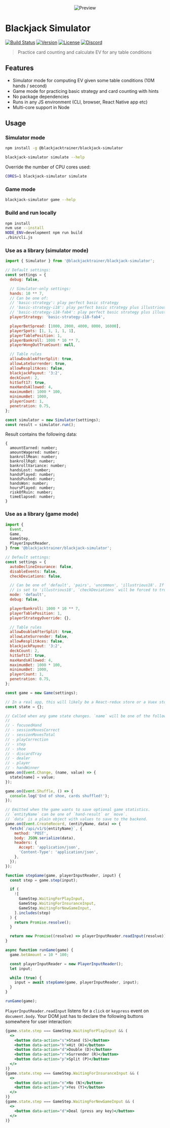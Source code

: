 <p align="center">
  <img src="https://github.com/mhluska/blackjack-simulator/raw/master/preview.gif" alt="Preview" />
</p>

# Blackjack Simulator

<a href="https://github.com/mhluska/blackjack-simulator/actions"><img src="https://github.com/mhluska/blackjack-simulator/workflows/tests/badge.svg?branch=master" alt="Build Status" /></a>
<a href="https://www.npmjs.com/package/@blackjacktrainer/blackjack-simulator"><img src="https://img.shields.io/npm/v/@blackjacktrainer/blackjack-simulator.svg" alt="Version"></a>
<a href="https://github.com/mhluska/blackjack-simulator/blob/master/LICENSE"><img src="https://img.shields.io/github/license/mhluska/blackjack-simulator" alt="License"></a>
<a href="https://discord.gg/GAQFFvfvW4"><img src="https://img.shields.io/badge/discord-join%20chat-7389D8?logo=discord&logoColor=ffffff&label=" alt="Discord"></a>

> Practice card counting and calculate EV for any table conditions

## Features

* Simulator mode for computing EV given some table conditions (10M hands / second)
* Game mode for practicing basic strategy and card counting with hints
* No package dependencies
* Runs in any JS environment (CLI, browser, React Native app etc)
* Multi-core support in Node

## Usage

### Simulator mode

```sh
npm install -g @blackjacktrainer/blackjack-simulator
```

```sh
blackjack-simulator simulate --help
```

Override the number of CPU cores used:

```sh
CORES=1 blackjack-simulator simulate
```

### Game mode

```sh
blackjack-simulator game --help
```

### Build and run locally

```sh
npm install
nvm use --install
NODE_ENV=development npm run build
./bin/cli.js
```

### Use as a library (simulator mode)

```js
import { Simulator } from '@blackjacktrainer/blackjack-simulator';

// Default settings:
const settings = {
  debug: false,

  // Simulator-only settings:
  hands: 10 ** 7,
  // Can be one of:
  // 'basic-strategy': play perfect basic strategy
  // 'basic-strategy-i18': play perfect basic strategy plus illustrious 18
  // 'basic-strategy-i18-fab4': play perfect basic strategy plus illustrious 18 + fab 4
  playerStrategy: 'basic-strategy-i18-fab4',

  playerBetSpread: [1000, 2000, 4000, 8000, 16000],
  playerSpots: [1, 1, 1, 1, 1],
  playerTablePosition: 1,
  playerBankroll: 1000 * 10 ** 7,
  playerWongOutTrueCount: null,

  // Table rules
  allowDoubleAfterSplit: true,
  allowLateSurrender: true,
  allowResplitAces: false,
  blackjackPayout: '3:2',
  deckCount: 2,
  hitSoft17: true,
  maxHandsAllowed: 4,
  maximumBet: 1000 * 100,
  minimumBet: 1000,
  playerCount: 1,
  penetration: 0.75,
};

const simulator = new Simulator(settings);
const result = simulator.run();
```

Result contains the following data:

```
{
  amountEarned: number;
  amountWagered: number;
  bankrollMean: number;
  bankrollRqd: number;
  bankrollVariance: number;
  handsLost: number;
  handsPlayed: number;
  handsPushed: number;
  handsWon: number;
  hoursPlayed: number;
  riskOfRuin: number;
  timeElapsed: number;
}
```

### Use as a library (game mode)

```js
import {
  Event,
  Game,
  GameStep,
  PlayerInputReader,
} from '@blackjacktrainer/blackjack-simulator';

// Default settings:
const settings = {
  autoDeclineInsurance: false,
  disableEvents: false,
  checkDeviations: false,

  // Can be one of 'default', 'pairs', 'uncommon', 'illustrious18'. If the mode
  // is set to 'illustrious18', `checkDeviations` will be forced to true.
  mode: 'default',
  debug: false,

  playerBankroll: 1000 * 10 ** 7,
  playerTablePosition: 1,
  playerStrategyOverride: {},

  // Table rules
  allowDoubleAfterSplit: true,
  allowLateSurrender: false,
  allowResplitAces: false,
  blackjackPayout: '3:2',
  deckCount: 2,
  hitSoft17: true,
  maxHandsAllowed: 4,
  maximumBet: 1000 * 100,
  minimumBet: 1000,
  playerCount: 1,
  penetration: 0.75,
};

const game = new Game(settings);

// In a real app, this will likely be a React-redux store or a Vuex store.
const state = {};

// Called when any game state changes. `name` will be one of the following:
//
// - focusedHand
// - sessionMovesCorrect
// - sessionMovesTotal
// - playCorrection
// - step
// - shoe
// - discardTray
// - dealer
// - player
// - handWinner
game.on(Event.Change, (name, value) => {
  state[name] = value;
});

game.on(Event.Shuffle, () => {
  console.log('End of shoe, cards shuffled!');
});

// Emitted when the game wants to save optional game statistics.
// `entityName` can be one of `hand-result` or `move`.
// `data` is a plain object with values to save to the backend.
game.on(Event.CreateRecord, (entityName, data) => {
  fetch(`/api/v1/${entityName}`, {
    method: 'POST',
    body: JSON.serialize(data),
    headers: {
      Accept: 'application/json',
      'Content-Type': 'application/json',
    },
  });
});

function stepGame(game, playerInputReader, input) {
  const step = game.step(input);

  if (
    ![
      GameStep.WaitingForPlayInput,
      GameStep.WaitingForInsuranceInput,
      GameStep.WaitingForNewGameInput,
    ].includes(step)
  ) {
    return Promise.resolve();
  }

  return new Promise((resolve) => playerInputReader.readInput(resolve));
}

async function runGame(game) {
  game.betAmount = 10 * 100;

  const playerInputReader = new PlayerInputReader();
  let input;

  while (true) {
    input = await stepGame(game, playerInputReader, input);
  }
}

runGame(game);
```

`PlayerInputReader.readInput` listens for a `click` or `keypress`
event on `document.body`. Your DOM just has to declare the following buttons
somewhere for user interaction:

```jsx
{game.state.step === GameStep.WaitingForPlayInput && (
  <>
    <button data-action="s">Stand (S)</button>
    <button data-action="h">Hit (H)</button>
    <button data-action="d">Double (D)</button>
    <button data-action="r">Surrender (R)</button>
    <button data-action="p">Split (P)</button>
  </>
)}
{game.state.step === GameStep.WaitingForInsuranceInput && (
  <>
    <button data-action="n">No (N)</button>
    <button data-action="y">Yes (Y)</button>
  </>
)}
{game.state.step === GameStep.WaitingForNewGameInput && (
  <>
    <button data-action="d">Deal (press any key)</button>
  </>
)}
```
